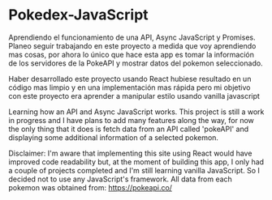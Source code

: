 # Pokedex-JavaScript
Aprendiendo el funcionamiento de una API, Async JavaScript y Promises.
Planeo seguir trabajando en este proyecto a medida que voy aprendiendo mas cosas, por ahora lo único que hace esta app es tomar la información de los servidores de la PokeAPI y mostrar datos del pokemon seleccionado. 

Haber desarrollado este proyecto usando React hubiese resultado en un código mas limpio y en una implementación mas rápida pero mi objetivo con este proyecto era aprender a manipular estilo usando vanilla javascript

Learning how an API and Async JavaScript works.
This project is still a work in progress and I have plans to add many features along the way, for now the only thing that it does is fetch data from an API called 'pokeAPI' and displaying some additional information of a selected pokemon. 


Disclaimer: 
I'm aware that implementing this site using React would have improved code readability but, at the moment of building this app, I only had a couple of projects completed and I'm still learning vanilla JavaScript. So I decided not to use any JavaScript's framework.
All data from each pokemon was obtained from: 
https://pokeapi.co/
